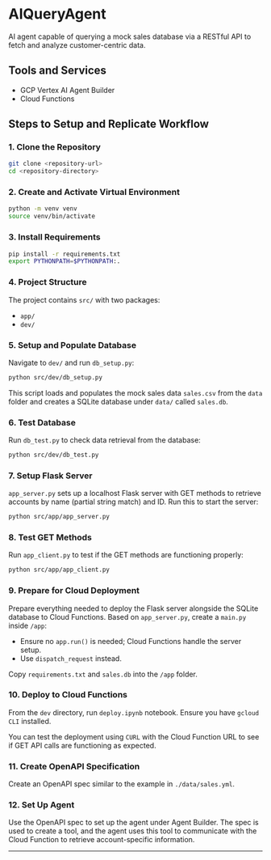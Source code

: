 # AIQueryAgent

AI agent capable of querying a mock sales database via a RESTful API to fetch and analyze customer-centric data.

## Tools and Services

- GCP Vertex AI Agent Builder
- Cloud Functions

## Steps to Setup and Replicate Workflow

### 1. Clone the Repository

```bash
git clone <repository-url>
cd <repository-directory>
```

### 2. Create and Activate Virtual Environment

```bash
python -m venv venv
source venv/bin/activate
```

### 3. Install Requirements

```bash
pip install -r requirements.txt
export PYTHONPATH=$PYTHONPATH:.
```

### 4. Project Structure

The project contains `src/` with two packages:

- `app/`
- `dev/`

### 5. Setup and Populate Database

Navigate to `dev/` and run `db_setup.py`:

```bash
python src/dev/db_setup.py
```

This script loads and populates the mock sales data `sales.csv` from the `data` folder and creates a SQLite database under `data/` called `sales.db`.

### 6. Test Database

Run `db_test.py` to check data retrieval from the database:

```bash
python src/dev/db_test.py
```

### 7. Setup Flask Server

`app_server.py` sets up a localhost Flask server with GET methods to retrieve accounts by name (partial string match) and ID. Run this to start the server:

```bash
python src/app/app_server.py
```

### 8. Test GET Methods

Run `app_client.py` to test if the GET methods are functioning properly:

```bash
python src/app/app_client.py
```

### 9. Prepare for Cloud Deployment

Prepare everything needed to deploy the Flask server alongside the SQLite database to Cloud Functions. Based on `app_server.py`, create a `main.py` inside `/app`:

- Ensure no `app.run()` is needed; Cloud Functions handle the server setup.
- Use `dispatch_request` instead.

Copy `requirements.txt` and `sales.db` into the `/app` folder.

### 10. Deploy to Cloud Functions

From the `dev` directory, run `deploy.ipynb` notebook. Ensure you have `gcloud CLI` installed.

You can test the deployment using `CURL` with the Cloud Function URL to see if GET API calls are functioning as expected.

### 11. Create OpenAPI Specification

Create an OpenAPI spec similar to the example in `./data/sales.yml`.

### 12. Set Up Agent

Use the OpenAPI spec to set up the agent under Agent Builder. The spec is used to create a tool, and the agent uses this tool to communicate with the Cloud Function to retrieve account-specific information.

---